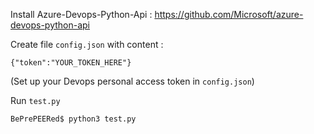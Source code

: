 Install Azure-Devops-Python-Api : https://github.com/Microsoft/azure-devops-python-api

Create file `config.json` with content :

    {"token":"YOUR_TOKEN_HERE"}

(Set up your Devops personal access token in `config.json`)

Run `test.py`

    BePrePEERed$ python3 test.py
